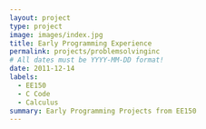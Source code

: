 ```yaml
---
layout: project
type: project
image: images/index.jpg
title: Early Programming Experience
permalink: projects/problemsolvinginc
# All dates must be YYYY-MM-DD format!
date: 2011-12-14
labels:
  - EE150
  - C Code
  - Calculus
summary: Early Programming Projects from EE150
---
```



